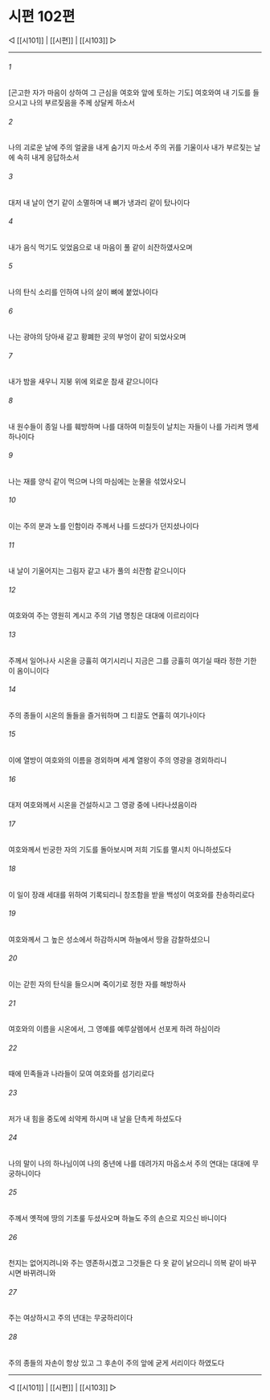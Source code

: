 ﻿# 시편 102편

◁ [[시101]] | [[시편]] | [[시103]] ▷
***

###### 1
[곤고한 자가 마음이 상하여 그 근심을 여호와 앞에 토하는 기도] 여호와여 내 기도를 들으시고 나의 부르짖음을 주께 상달케 하소서

###### 2
나의 괴로운 날에 주의 얼굴을 내게 숨기지 마소서 주의 귀를 기울이사 내가 부르짖는 날에 속히 내게 응답하소서

###### 3
대저 내 날이 연기 같이 소멸하며 내 뼈가 냉과리 같이 탔나이다

###### 4
내가 음식 먹기도 잊었음으로 내 마음이 풀 같이 쇠잔하였사오며

###### 5
나의 탄식 소리를 인하여 나의 살이 뼈에 붙었나이다

###### 6
나는 광야의 당아새 같고 황폐한 곳의 부엉이 같이 되었사오며

###### 7
내가 밤을 새우니 지붕 위에 외로운 참새 같으니이다

###### 8
내 원수들이 종일 나를 훼방하며 나를 대하여 미칠듯이 날치는 자들이 나를 가리켜 맹세하나이다

###### 9
나는 재를 양식 같이 먹으며 나의 마심에는 눈물을 섞었사오니

###### 10
이는 주의 분과 노를 인함이라 주께서 나를 드셨다가 던지셨나이다

###### 11
내 날이 기울어지는 그림자 같고 내가 풀의 쇠잔함 같으니이다

###### 12
여호와여 주는 영원히 계시고 주의 기념 명칭은 대대에 이르리이다

###### 13
주께서 일어나사 시온을 긍휼히 여기시리니 지금은 그를 긍휼히 여기실 때라 정한 기한이 옴이니이다

###### 14
주의 종들이 시온의 돌들을 즐거워하며 그 티끌도 연휼히 여기나이다

###### 15
이에 열방이 여호와의 이름을 경외하며 세계 열왕이 주의 영광을 경외하리니

###### 16
대저 여호와께서 시온을 건설하시고 그 영광 중에 나타나셨음이라

###### 17
여호와께서 빈궁한 자의 기도를 돌아보시며 저희 기도를 멸시치 아니하셨도다

###### 18
이 일이 장래 세대를 위하여 기록되리니 창조함을 받을 백성이 여호와를 찬송하리로다

###### 19
여호와께서 그 높은 성소에서 하감하시며 하늘에서 땅을 감찰하셨으니

###### 20
이는 갇힌 자의 탄식을 들으시며 죽이기로 정한 자를 해방하사

###### 21
여호와의 이름을 시온에서, 그 영예를 예루살렘에서 선포케 하려 하심이라

###### 22
때에 민족들과 나라들이 모여 여호와를 섬기리로다

###### 23
저가 내 힘을 중도에 쇠약케 하시며 내 날을 단촉케 하셨도다

###### 24
나의 말이 나의 하나님이여 나의 중년에 나를 데려가지 마옵소서 주의 연대는 대대에 무궁하니이다

###### 25
주께서 옛적에 땅의 기초룰 두셨사오며 하늘도 주의 손으로 지으신 바니이다

###### 26
천지는 없어지려니와 주는 영존하시겠고 그것들은 다 옷 같이 낡으리니 의복 같이 바꾸시면 바뀌려니와

###### 27
주는 여상하시고 주의 년대는 무궁하리이다

###### 28
주의 종들의 자손이 항상 있고 그 후손이 주의 앞에 굳게 서리이다 하였도다


***
◁ [[시101]] | [[시편]] | [[시103]] ▷